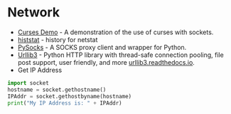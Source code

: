 # Network


- [Curses Demo](https://github.com/cmsteffen-code/curses_demo) - A demonstration of the use of curses with sockets.
- [histstat](https://github.com/vesche/histstat) - history for netstat 
- [PySocks](https://github.com/Anorov/PySocks) - A SOCKS proxy client and wrapper for Python.
- [Urllib3](https://github.com/urllib3/urllib3) - Python HTTP library with thread-safe connection pooling, file post support, user friendly, and more [urllib3.readthedocs.io](https://urllib3.readthedocs.io).
- Get IP Address
````python
import socket
hostname = socket.gethostname()
IPAddr = socket.gethostbyname(hostname)
print("My IP Address is: " + IPAddr)
````
